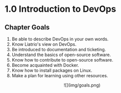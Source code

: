 # 1.0 Introduction to DevOps

## Chapter Goals
 1. Be able to describe DevOps in your own words.
 2. Know Liatrio's view on DevOps.
 3. Be introduced to documentation and ticketing.
 4. Understand the basics of open-source software.
 5. Know how to contribute to open-source software.
 6. Become acquainted with Docker.
 7. Know how to install packages on Linux.
 8. Make a plan for learning using other resources.

<center>
  ![](img/goals.png)  
</center>

